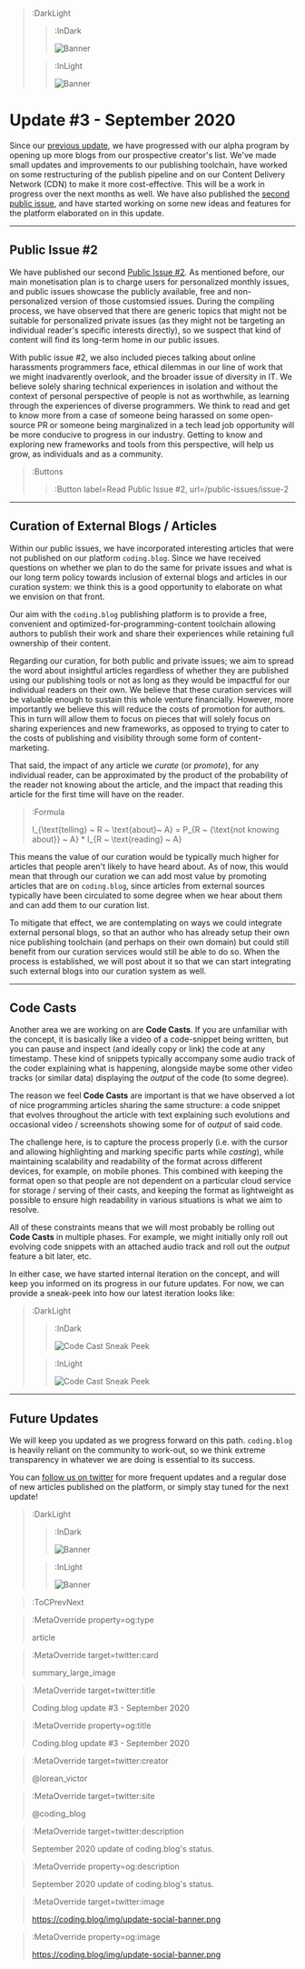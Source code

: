 > :DarkLight
> > :InDark
> >
> > ![Banner](/img/update-banner-dark.svg)
>
> > :InLight
> >
> > ![Banner](/img/update-banner.svg)

# Update #3 -  September 2020

Since our [previous update](/updates/update-2), we have progressed with our alpha program by opening up more blogs
from our prospective creator's list. We've made small updates and improvements to our publishing toolchain, have
worked on some restructuring of the publish pipeline and on our Content Delivery Network (CDN) to make it more cost-effective. This will be a work in progress over the next months as well. We have also published the [second public issue](/public-issues/issue-2), and have
started working on some new ideas and features for the platform elaborated on in this update.

---

## Public Issue #2

We have published our second [Public Issue #2](/public-issues/issue-2). As mentioned before, our main monetisation plan
is to charge users for personalized monthly issues, and public issues showcase the publicly available, free and non-personalized
version of those customsied issues. During the compiling process, we have observed that there are generic topics that might not be suitable
for personalized private issues (as they might not be targeting an individual reader's specific interests directly),
so we suspect that kind of content will find its long-term home in our public issues.

With public issue #2, we also included pieces talking about online harassments programmers face,
ethical dilemmas in our line of work that we might inadvarently overlook, and the broader issue of diversity in IT.
We believe solely sharing technical experiences in isolation and without the context of personal perspective of
people is not as worthwhile, as learning through the experiences of diverse programmers. We think to read and get to know more from a case of
someone being harassed on some open-source PR or someone being marginalized in a tech lead job opportunity will be more conducive to progress in our industry. Getting to know and exploring new frameworks and tools from this perspective, will help us grow, as individuals and as a community.

> :Buttons
> > :Button label=Read Public Issue #2, url=/public-issues/issue-2

---

## Curation of External Blogs / Articles

Within our public issues, we have incorporated interesting articles that were not published on our platform `coding.blog`.
Since we have received questions on whether we plan to do the same for private issues and what is our long term policy
towards inclusion of external blogs and articles in our curation system: we think this is a good opportunity to elaborate
on what we envision on that front.

Our aim with the `coding.blog` publishing platform is to provide a free, convenient and optimized-for-programming-content
toolchain allowing authors to publish their work and share their experiences while retaining full ownership of their content.

Regarding our curation, for both public and private issues; we aim to spread the word about insightful articles regardless of whether they are published using our publishing tools or not as long as they would be impactful for our individual readers on their own.
We believe that these curation services will be valuable enough to sustain this whole venture financially. However, more importantly
we believe this will reduce the costs of promotion for authors. This in turn will allow them to focus on pieces that will solely focus on sharing experiences and new frameworks, as opposed to trying to cater to the costs of publishing and visibility through some form of content-marketing.

That said, the impact of any article we _curate_ (or _promote_), for any individual reader,
can be approximated by the product of the probability of the reader not knowing about the article,
and the impact that reading this article for the first time will have on the reader.

> :Formula
>
> I_{\text{telling} ~ R ~ \text{about}~ A} = P_{R ~ {\text{not knowing about}} ~ A} * I_{R ~ \text{reading} ~ A}

This means the value of our curation would be typically much higher for articles that people aren't likely
to have heard about. As of now, this would mean that through our curation we can add most value
by promoting articles that are on `coding.blog`, since articles from external sources typically have been circulated
to some degree when we hear about them and can add them to our curation list.

To mitigate that effect, we are contemplating on ways we could integrate external personal blogs, so that an author
who has already setup their own nice publishing toolchain (and perhaps on their own domain) but could still benefit from
our curation services would still be able to do so. When the process is established, we will post about it so that we can
start integrating such external blogs into our curation system as well.

---

## Code Casts

Another area we are working on are **Code Casts**. If you are unfamiliar with the concept, it is basically like a video
of a code-snippet being written, but you can pause and inspect (and ideally copy or link) the code at any timestamp.
These kind of snippets typically accompany some audio track of the coder explaining what is happening, alongside maybe some
other video tracks (or similar data) displaying the _output_ of the code (to some degree).

The reason we feel **Code Casts** are important is that we have observed a lot of nice programming articles sharing the same
structure: a code snippet that evolves throughout the article with text explaining such evolutions and occasional video / screenshots
showing some for of _output_ of said code.

The challenge here, is to capture the process properly (i.e. with the cursor and allowing highlighting and marking specific
parts while _casting_), while maintaining scalability and readability of the format across different devices, for example,
on mobile phones. This combined with keeping the format open so that people are not dependent on a particular cloud service
for storage / serving of their casts, and keeping the format as lightweight as possible to ensure high readability
in various situations is what we aim to resolve.

All of these constraints means that we will most probably be rolling out **Code Casts** in multiple phases. For example, we
might initially only roll out evolving code snippets with an attached audio track and roll out the _output_ feature a bit later,
etc.

In either case, we have started internal iteration on the concept, and will keep you informed on its progress in our future updates.
For now, we can provide a sneak-peek into how our latest iteration looks like:

> :DarkLight
> > :InDark
> >
> > ![Code Cast Sneak Peek](/img/blogs/codecast-screen-dark.svg)
>
> > :InLight
> >
> > ![Code Cast Sneak Peek](/img/blogs/codecast-screen-light.svg)

---

## Future Updates

We will keep you updated as we progress forward on this path. `coding.blog` is heavily
reliant on the community to work-out, so we think extreme transparency in whatever we are doing
is essential to its success.

You can [follow us on twitter](https://twitter.com/coding_blog) for more frequent updates and a regular dose
of new articles published on the platform, or simply stay tuned for the next update!

> :DarkLight
> > :InDark
> >
> > ![Banner](/img/figure4-dark.svg)
>
> > :InLight
> >
> > ![Banner](/img/figure4.svg)

> :ToCPrevNext

> :MetaOverride property=og:type
>
> article

> :MetaOverride target=twitter:card
>
> summary_large_image

> :MetaOverride target=twitter:title
>
> Coding.blog update #3 - September 2020

> :MetaOverride property=og:title
>
> Coding.blog update #3 - September 2020

> :MetaOverride target=twitter:creator
>
> @lorean_victor

> :MetaOverride target=twitter:site
>
> @coding_blog

> :MetaOverride target=twitter:description
>
> September 2020 update of coding.blog's status.

> :MetaOverride property=og:description
>
> September 2020 update of coding.blog's status.

> :MetaOverride target=twitter:image
>
> https://coding.blog/img/update-social-banner.png

> :MetaOverride property=og:image
>
> https://coding.blog/img/update-social-banner.png
